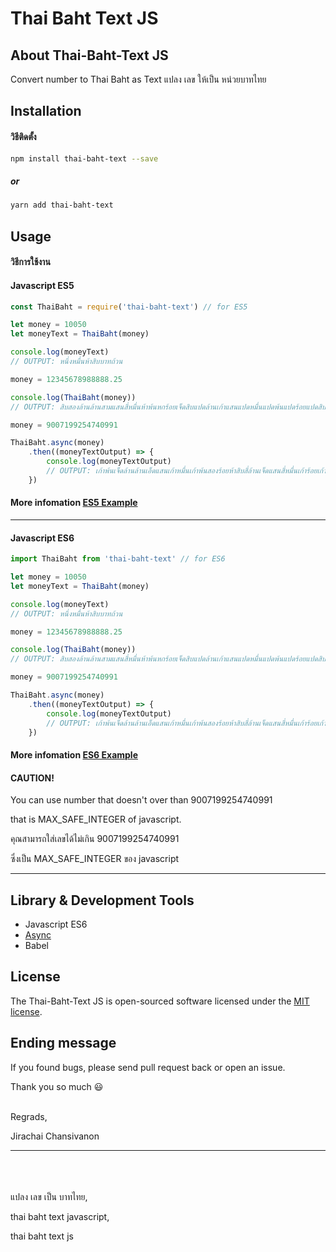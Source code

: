 # Thai Baht Text JS

## About Thai-Baht-Text JS
Convert number to Thai Baht as Text
แปลง เลข ให้เป็น หน่วยบาทไทย

## Installation
#### วิธีติดตั้ง
```bash
npm install thai-baht-text --save
```
##### or
```bash
yarn add thai-baht-text
```


## Usage
#### วิธีการใช้งาน

#### Javascript ES5

```javascript
const ThaiBaht = require('thai-baht-text') // for ES5

let money = 10050
let moneyText = ThaiBaht(money)

console.log(moneyText)
// OUTPUT: หนึ่งหมื่นห้าสิบบาทถ้วน

money = 12345678988888.25

console.log(ThaiBaht(money))
// OUTPUT: สิบสองล้านล้านสามแสนสี่หมื่นห้าพ้นหกร้อยเจ็ดสิบแปดล้านเก้าแสนแปดหมื่นแปดพ้นแปดร้อยแปดสิบแปดบาทยี่สิบห้าสตางค์

money = 9007199254740991

ThaiBaht.async(money)
	.then((moneyTextOutput) => {
		console.log(moneyTextOutput)
		// OUTPUT: เก้าพ้นเจ็ดล้านล้านเอ็ดแสนเก้าหมื่นเก้าพ้นสองร้อยห้าสิบสี่ล้านเจ็ดแสนสี่หมื่นเก้าร้อยเก้าสิบเอ็ดบาทถ้วน
	})
```
#### More infomation [ES5 Example](https://github.com/antronic/thai-baht-text-js/blob/master/example/example_es5.js)
___

#### Javascript ES6

```javascript
import ThaiBaht from 'thai-baht-text' // for ES6

let money = 10050
let moneyText = ThaiBaht(money)

console.log(moneyText)
// OUTPUT: หนึ่งหมื่นห้าสิบบาทถ้วน

money = 12345678988888.25

console.log(ThaiBaht(money))
// OUTPUT: สิบสองล้านล้านสามแสนสี่หมื่นห้าพ้นหกร้อยเจ็ดสิบแปดล้านเก้าแสนแปดหมื่นแปดพ้นแปดร้อยแปดสิบแปดบาทยี่สิบห้าสตางค์

money = 9007199254740991

ThaiBaht.async(money)
	.then((moneyTextOutput) => {
		console.log(moneyTextOutput)
		// OUTPUT: เก้าพ้นเจ็ดล้านล้านเอ็ดแสนเก้าหมื่นเก้าพ้นสองร้อยห้าสิบสี่ล้านเจ็ดแสนสี่หมื่นเก้าร้อยเก้าสิบเอ็ดบาทถ้วน
	})
```
#### More infomation [ES6 Example](https://github.com/antronic/thai-baht-text-js/blob/master/example/example_es6.js)



#### CAUTION!

You can use number that doesn't over than 9007199254740991

that is MAX_SAFE_INTEGER of javascript.

คุณสามารถใส่เลขได้ไม่เกิน 9007199254740991

ซึ่งเป็น MAX_SAFE_INTEGER ของ javascript
___
## Library & Development Tools
* Javascript ES6
* [Async](https://github.com/caolan/async)
* Babel

## License
The Thai-Baht-Text JS is open-sourced software licensed under the [MIT license](https://opensource.org/licenses/MIT).

## Ending message
If you found bugs, please send pull request back or open an issue.

Thank you so much 😃
<br /><br />

Regrads,

Jirachai Chansivanon
___
<br /><br /><br />
แปลง เลข เป็น บาทไทย, 

thai baht text javascript,

thai baht text js
